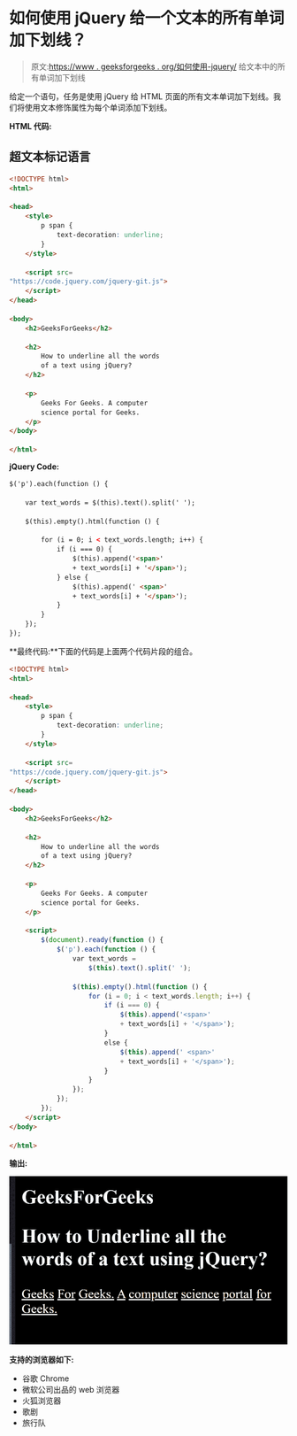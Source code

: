 # 如何使用 jQuery 给一个文本的所有单词加下划线？

> 原文:[https://www . geeksforgeeks . org/如何使用-jquery/](https://www.geeksforgeeks.org/how-to-underline-all-words-of-a-text-using-jquery/) 给文本中的所有单词加下划线

给定一个语句，任务是使用 jQuery 给 HTML 页面的所有文本单词加下划线。我们将使用文本修饰属性为每个单词添加下划线。

**HTML 代码:**

## 超文本标记语言

```html
<!DOCTYPE html>
<html>

<head>
    <style>
        p span {
            text-decoration: underline;
        }
    </style>

    <script src=
"https://code.jquery.com/jquery-git.js">
    </script>
</head>

<body>
    <h2>GeeksForGeeks</h2>

    <h2>
        How to underline all the words 
        of a text using jQuery?
    </h2>

    <p>
        Geeks For Geeks. A computer 
        science portal for Geeks.
    </p>
</body>

</html>
```

**jQuery Code:**

```html
$('p').each(function () {

    var text_words = $(this).text().split(' ');

    $(this).empty().html(function () {

        for (i = 0; i < text_words.length; i++) {
            if (i === 0) {
                $(this).append('<span>' 
                + text_words[i] + '</span>');
            } else {
                $(this).append(' <span>' 
                + text_words[i] + '</span>');
            }
        }
    });
});
```

**最终代码:**下面的代码是上面两个代码片段的组合。

```html
<!DOCTYPE html>
<html>

<head>
    <style>
        p span {
            text-decoration: underline;
        }
    </style>

    <script src=
"https://code.jquery.com/jquery-git.js">
    </script>
</head>

<body>
    <h2>GeeksForGeeks</h2>

    <h2>
        How to underline all the words 
        of a text using jQuery?
    </h2>

    <p>
        Geeks For Geeks. A computer 
        science portal for Geeks.
    </p>

    <script>
        $(document).ready(function () {
            $('p').each(function () {
                var text_words = 
                    $(this).text().split(' ');

                $(this).empty().html(function () {
                    for (i = 0; i < text_words.length; i++) {
                        if (i === 0) {
                            $(this).append('<span>' 
                            + text_words[i] + '</span>');
                        }
                        else {
                            $(this).append(' <span>' 
                            + text_words[i] + '</span>');
                        }
                    }
                });
            });
        });
    </script>
</body>

</html>
```

**输出:**

![](img/ed30ebc63df07acb64b7d9e4be432c0b.png)

**支持的浏览器如下:**

*   谷歌 Chrome
*   微软公司出品的 web 浏览器
*   火狐浏览器
*   歌剧
*   旅行队